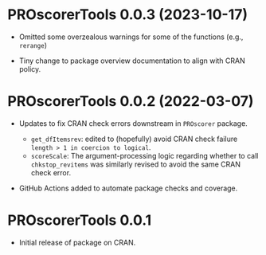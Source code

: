 # PROscorerTools 0.0.3 (2023-10-17)

* Omitted some overzealous warnings for some of the functions (e.g., `rerange`)

* Tiny change to package overview documentation to align with CRAN policy. 

# PROscorerTools 0.0.2 (2022-03-07)

* Updates to fix CRAN check errors downstream in `PROscorer` package. 
  * `get_dfItemsrev`: edited to (hopefully) avoid CRAN check
  failure `length > 1 in coercion to logical`.
  * `scoreScale`: The argument-processing logic regarding whether to call
  `chkstop_revitems` was similarly revised to avoid the same CRAN check error.

* GitHub Actions added to automate package checks and coverage.

# PROscorerTools 0.0.1

* Initial release of package on CRAN.  
